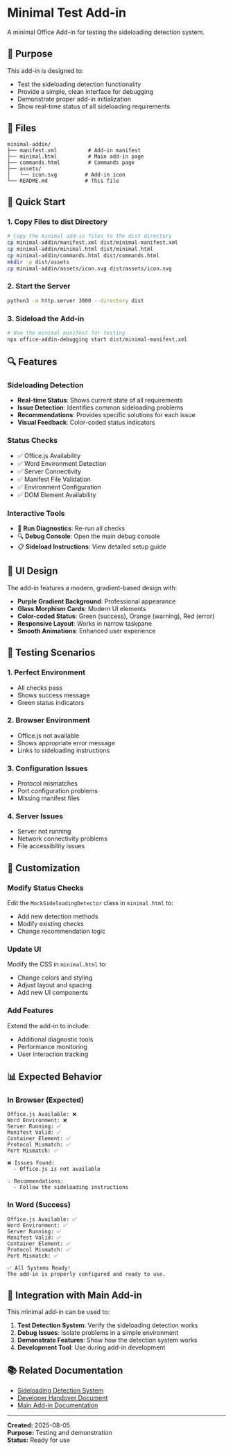 # Minimal Test Add-in

A minimal Office Add-in for testing the sideloading detection system.

## 🎯 Purpose

This add-in is designed to:
- Test the sideloading detection functionality
- Provide a simple, clean interface for debugging
- Demonstrate proper add-in initialization
- Show real-time status of all sideloading requirements

## 📁 Files

```
minimal-addin/
├── manifest.xml          # Add-in manifest
├── minimal.html          # Main add-in page
├── commands.html         # Commands page
├── assets/
│   └── icon.svg         # Add-in icon
└── README.md            # This file
```

## 🚀 Quick Start

### 1. Copy Files to dist Directory

```bash
# Copy the minimal add-in files to the dist directory
cp minimal-addin/manifest.xml dist/minimal-manifest.xml
cp minimal-addin/minimal.html dist/minimal.html
cp minimal-addin/commands.html dist/commands.html
mkdir -p dist/assets
cp minimal-addin/assets/icon.svg dist/assets/icon.svg
```

### 2. Start the Server

```bash
python3 -m http.server 3000 --directory dist
```

### 3. Sideload the Add-in

```bash
# Use the minimal manifest for testing
npx office-addin-debugging start dist/minimal-manifest.xml
```

## 🔍 Features

### Sideloading Detection
- **Real-time Status**: Shows current state of all requirements
- **Issue Detection**: Identifies common sideloading problems
- **Recommendations**: Provides specific solutions for each issue
- **Visual Feedback**: Color-coded status indicators

### Status Checks
- ✅ Office.js Availability
- ✅ Word Environment Detection
- ✅ Server Connectivity
- ✅ Manifest File Validation
- ✅ Environment Configuration
- ✅ DOM Element Availability

### Interactive Tools
- 🔄 **Run Diagnostics**: Re-run all checks
- 🔍 **Debug Console**: Open the main debug console
- 📋 **Sideload Instructions**: View detailed setup guide

## 🎨 UI Design

The add-in features a modern, gradient-based design with:
- **Purple Gradient Background**: Professional appearance
- **Glass Morphism Cards**: Modern UI elements
- **Color-coded Status**: Green (success), Orange (warning), Red (error)
- **Responsive Layout**: Works in narrow taskpane
- **Smooth Animations**: Enhanced user experience

## 🧪 Testing Scenarios

### 1. **Perfect Environment**
- All checks pass
- Shows success message
- Green status indicators

### 2. **Browser Environment**
- Office.js not available
- Shows appropriate error message
- Links to sideloading instructions

### 3. **Configuration Issues**
- Protocol mismatches
- Port configuration problems
- Missing manifest files

### 4. **Server Issues**
- Server not running
- Network connectivity problems
- File accessibility issues

## 🔧 Customization

### Modify Status Checks
Edit the `MockSideloadingDetector` class in `minimal.html` to:
- Add new detection methods
- Modify existing checks
- Change recommendation logic

### Update UI
Modify the CSS in `minimal.html` to:
- Change colors and styling
- Adjust layout and spacing
- Add new UI components

### Add Features
Extend the add-in to include:
- Additional diagnostic tools
- Performance monitoring
- User interaction tracking

## 📊 Expected Behavior

### In Browser (Expected)
```
Office.js Available: ❌
Word Environment: ❌
Server Running: ✅
Manifest Valid: ✅
Container Element: ✅
Protocol Mismatch: ✅
Port Mismatch: ✅

❌ Issues Found:
  - Office.js is not available

💡 Recommendations:
  - Follow the sideloading instructions
```

### In Word (Success)
```
Office.js Available: ✅
Word Environment: ✅
Server Running: ✅
Manifest Valid: ✅
Container Element: ✅
Protocol Mismatch: ✅
Port Mismatch: ✅

✅ All Systems Ready!
The add-in is properly configured and ready to use.
```

## 🚀 Integration with Main Add-in

This minimal add-in can be used to:
1. **Test Detection System**: Verify the sideloading detection works
2. **Debug Issues**: Isolate problems in a simple environment
3. **Demonstrate Features**: Show how the detection system works
4. **Development Tool**: Use during add-in development

## 📚 Related Documentation

- [Sideloading Detection System](../SIDELOADING_DETECTION.md)
- [Developer Handover Document](../developer_handover_document.md)
- [Main Add-in Documentation](../README.md)

---

**Created:** 2025-08-05  
**Purpose:** Testing and demonstration  
**Status:** Ready for use 
